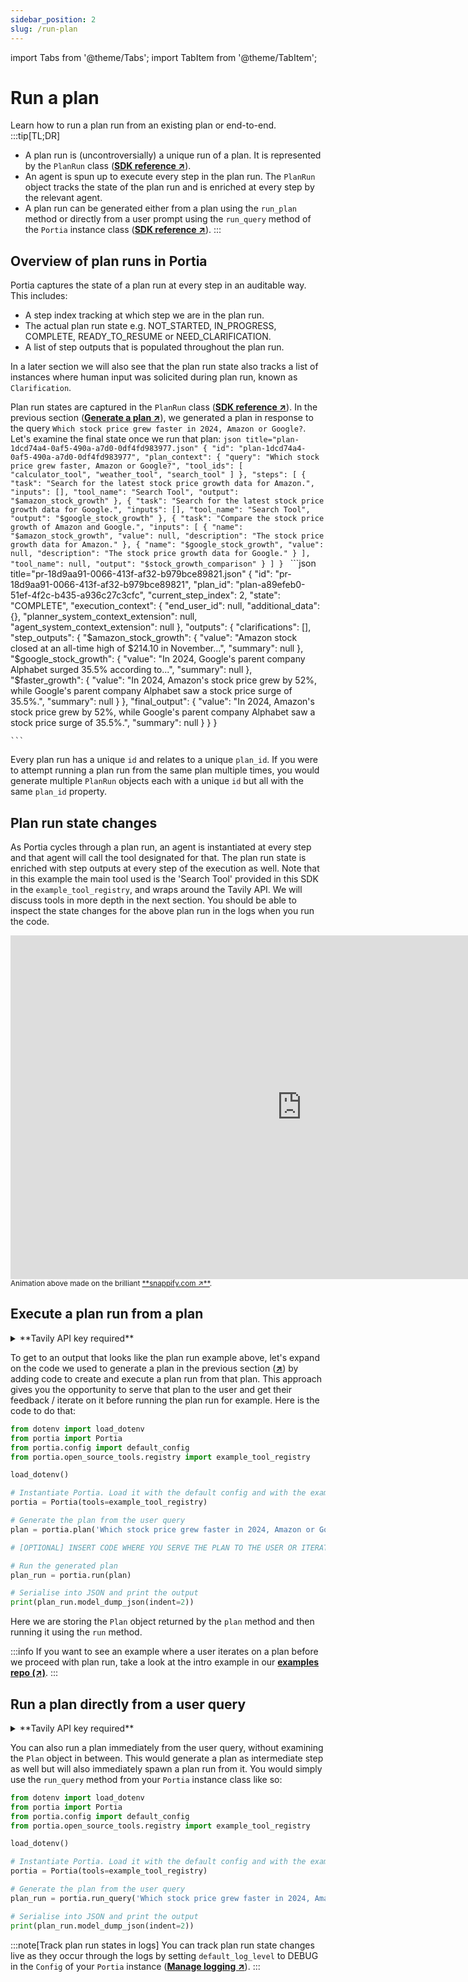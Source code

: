 ```yaml
---
sidebar_position: 2
slug: /run-plan
---
```


import Tabs from '@theme/Tabs';
import TabItem from '@theme/TabItem';

# Run a plan
Learn how to run a plan run from an existing plan or end-to-end.
:::tip[TL;DR]
- A plan run is (uncontroversially) a unique run of a plan. It is represented by the `PlanRun` class (<a href="/SDK/portia/plan_run" target="_blank">**SDK reference ↗**</a>).
- An agent is spun up to execute every step in the plan run. The `PlanRun` object tracks the state of the plan run and is enriched at every step by the relevant agent.
- A plan run can be generated either from a plan using the `run_plan` method or directly from a user prompt using the `run_query` method of the `Portia` instance class (<a href="/SDK/portia/portia" target="_blank">**SDK reference ↗**</a>).
:::

## Overview of plan runs in Portia
Portia captures the state of a plan run at every step in an auditable way. This includes:
- A step index tracking at which step we are in the plan run.
- The actual plan run state e.g. NOT_STARTED, IN_PROGRESS, COMPLETE, READY_TO_RESUME or NEED_CLARIFICATION.
- A list of step outputs that is populated throughout the plan run.

In a later section we will also see that the plan run state also tracks a list of instances where human input was solicited during plan run, known as `Clarification`.

Plan run states are captured in the `PlanRun` class (<a href="/SDK/portia/plan_run" target="_blank">**SDK reference ↗**</a>). In the previous section (<a href="/generate-plan" target="_blank">**Generate a plan ↗**</a>), we generated a plan in response to the query `Which stock price grew faster in 2024, Amazon or Google?`. Let's examine the final state once we run that plan:
<Tabs>
  <TabItem value="plan" label="Generated plan">
    ```json title="plan-1dcd74a4-0af5-490a-a7d0-0df4fd983977.json"
    {
      "id": "plan-1dcd74a4-0af5-490a-a7d0-0df4fd983977",
      "plan_context": {
        "query": "Which stock price grew faster, Amazon or Google?",
        "tool_ids": [
          "calculator_tool",
          "weather_tool",
          "search_tool"
        ]
      },
      "steps": [
        {
          "task": "Search for the latest stock price growth data for Amazon.",
          "inputs": [],
          "tool_name": "Search Tool",
          "output": "$amazon_stock_growth"
        },
        {
          "task": "Search for the latest stock price growth data for Google.",
          "inputs": [],
          "tool_name": "Search Tool",
          "output": "$google_stock_growth"
        },
        {
          "task": "Compare the stock price growth of Amazon and Google.",
          "inputs": [
            {
              "name": "$amazon_stock_growth",
              "value": null,
              "description": "The stock price growth data for Amazon."
            },
            {
              "name": "$google_stock_growth",
              "value": null,
              "description": "The stock price growth data for Google."
            }
          ],
          "tool_name": null,
          "output": "$stock_growth_comparison"
        }
      ]
  }
    ```
  </TabItem>
    <TabItem value="plan_run" label="Plan run in final state" default>
    ```json title="pr-18d9aa91-0066-413f-af32-b979bce89821.json"
    {
      "id": "pr-18d9aa91-0066-413f-af32-b979bce89821",
      "plan_id": "plan-a89efeb0-51ef-4f2c-b435-a936c27c3cfc",
      "current_step_index": 2,
      "state": "COMPLETE",
      "execution_context": {
        "end_user_id": null,
        "additional_data": {},
        "planner_system_context_extension": null,
        "agent_system_context_extension": null
      },
      "outputs": {
        "clarifications": [],
        "step_outputs": {
          "$amazon_stock_growth": {
            "value": "Amazon stock closed at an all-time high of $214.10 in November...",
            "summary": null
          },
          "$google_stock_growth": {
            "value": "In 2024, Google's parent company Alphabet surged 35.5% according to...",
            "summary": null
          },
          "$faster_growth": {
            "value": "In 2024, Amazon's stock price grew by 52%, while Google's parent company Alphabet saw a stock price surge of 35.5%.",
            "summary": null
          }
        },
        "final_output": {
          "value": "In 2024, Amazon's stock price grew by 52%, while Google's parent company Alphabet saw a stock price surge of 35.5%.",
          "summary": null
        }
      }
    }









    ```
  </TabItem>
</Tabs>

Every plan run has a unique `id` and relates to a unique `plan_id`. If you were to attempt running a plan run from the same plan multiple times, you would generate multiple `PlanRun` objects each with a unique `id` but all with the same `plan_id` property.

## Plan run state changes
As Portia cycles through a plan run, an agent is instantiated at every step and that agent will call the tool designated for that. The plan run state is enriched with step outputs at every step of the execution as well. Note that in this example the main tool used is the 'Search Tool' provided in this SDK in the `example_tool_registry`, and wraps around the Tavily API. We will discuss tools in more depth in the next section.
You should be able to inspect the state changes for the above plan run in the logs when you run the code.
<div style={{
  overflow: 'hidden',
  marginLeft: 'auto',
  marginRight: 'auto',
  borderRadius: '10px',
  width: '100%',
  maxWidth: '931px',
  position: 'relative'
}}>
  <div style={{
    width: '100%',
    paddingBottom: '59.07626208378088%'
  }}></div>
  <iframe 
    width="931" 
    height="550" 
    title="Embedded content"
    src="https://snappify.com/embed/c8eb2bee-f784-4d24-b573-39bfca493eda?responsive=1&p=1&autoplay=1&b=0" 
    allow="clipboard-write" 
    allowFullScreen
    loading="lazy" 
    style={{
      background: '#eee',
      position: 'absolute',
      left: 0,
      top: 0,
      width: '100%'
    }} 
    frameBorder="0"
  ></iframe>
</div>
<small>Animation above made on the brilliant <a href="https://snappify.com" target="_blank">**snappify.com ↗**</a>.</small>




## Execute a plan run from a plan
<details>
<summary>**Tavily API key required**</summary>

We will use a simple GET endpoint from Tavily in this section. Please sign up to obtain an API key from them (<a href="https://tavily.com/" target="_blank">**↗**</a>) and set it in the environment variable `TAVILY_API_KEY`.
</details>

To get to an output that looks like the plan run example above, let's expand on the code we used to generate a plan in the previous section (<a href="/generate-plan" target="_blank">**↗**</a>) by adding code to create and execute a plan run from that plan. This approach gives you the opportunity to serve that plan to the user and get their feedback / iterate on it before running the plan run for example. Here is the code to do that:
```python title="main.py"
from dotenv import load_dotenv
from portia import Portia
from portia.config import default_config
from portia.open_source_tools.registry import example_tool_registry

load_dotenv()

# Instantiate Portia. Load it with the default config and with the example tools.
portia = Portia(tools=example_tool_registry)

# Generate the plan from the user query
plan = portia.plan('Which stock price grew faster in 2024, Amazon or Google?')

# [OPTIONAL] INSERT CODE WHERE YOU SERVE THE PLAN TO THE USER OR ITERATE ON IT IN ANY WAY

# Run the generated plan
plan_run = portia.run(plan)

# Serialise into JSON and print the output
print(plan_run.model_dump_json(indent=2))
```

Here we are storing the `Plan` object returned by the `plan` method and then running it using the `run` method.

:::info
If you want to see an example where a user iterates on a plan before we proceed with plan run, take a look at the intro example in our <a href="https://github.com/portiaAI/portia-agent-examples/blob/main/get_started_google_tools/README.md" target="_blank">**examples repo (↗)**</a>.
:::

## Run a plan directly from a user query
<details>
<summary>**Tavily API key required**</summary>

We will use a simple GET endpoint from Tavily in this section. Please sign up to obtain an API key from them (<a href="https://tavily.com/" target="_blank">**↗**</a>) and set it in the environment variable `TAVILY_API_KEY`.
</details>

You can also run a plan immediately from the user query, without examining the `Plan` object in between. This would generate a plan as intermediate step as well but will also immediately spawn a plan run from it. You would simply use the `run_query` method from your `Portia` instance class like so:
```python title="main.py"
from dotenv import load_dotenv
from portia import Portia
from portia.config import default_config
from portia.open_source_tools.registry import example_tool_registry

load_dotenv()

# Instantiate Portia. Load it with the default config and with the example tools.
portia = Portia(tools=example_tool_registry)

# Generate the plan from the user query
plan_run = portia.run_query('Which stock price grew faster in 2024, Amazon or Google?')

# Serialise into JSON and print the output
print(plan_run.model_dump_json(indent=2))
```
:::note[Track plan run states in logs]
You can track plan run state changes live as they occur through the logs by setting `default_log_level` to DEBUG in the `Config` of your `Portia` instance (<a href="/manage-config#manage-logging" target="_blank">**Manage logging ↗**</a>).
:::

